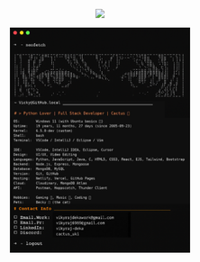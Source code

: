 <!-- TYPING ANIMATION (customized text) -->
<p align="center">
  <img src="https://readme-typing-svg.demolab.com?font=Fira+Code&weight=700&size=28&duration=4200&pause=1200&color=15F4EE&center=true&vCenter=true&width=800&lines=Hi+I+am+Vicky" />
</p>

<!-- YOUR IMAGE -->
<p align="center">
  <img src="https://github.com/Caktusuki/Caktusuki/blob/main/assets/Untitled%20design%20(4).png?raw=true" alt="Vicky's Image" width="320"/>
</p>
